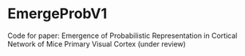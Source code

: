 # EmergeProbV1
Code for paper: Emergence of Probabilistic Representation in Cortical Network of Mice Primary Visual Cortex (under review)
